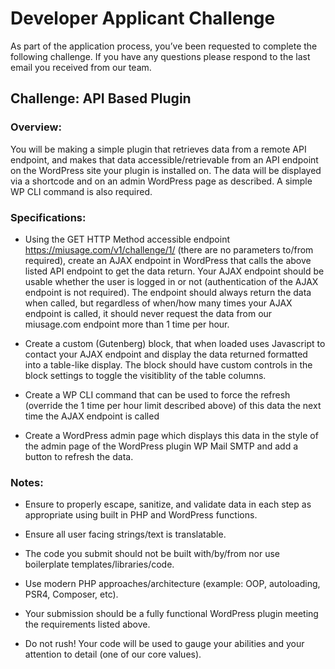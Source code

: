 # Developer Applicant Challenge

As part of the application process, you’ve been requested to complete the following challenge.
If you have any questions please respond to the last email you received from our team.

## Challenge: API Based Plugin

### Overview:

You will be making a simple plugin that retrieves data from a remote API endpoint, and makes that data accessible/retrievable from an API endpoint on the WordPress site your plugin is installed on. The data will be displayed via a shortcode and on an admin WordPress page as described. A simple WP CLI command is also required.

### Specifications:

- Using the GET HTTP Method accessible endpoint https://miusage.com/v1/challenge/1/ (there are no parameters to/from required), create an AJAX endpoint in WordPress that calls the above listed API endpoint to get the data return. Your AJAX endpoint should be usable whether the user is logged in or not (authentication of the AJAX endpoint is not required). The endpoint should always return the data when called, but regardless of when/how many times your AJAX endpoint is called, it should never request the data from our miusage.com endpoint more than 1 time per hour.

- Create a custom (Gutenberg) block, that when loaded uses Javascript to contact your AJAX endpoint and display the data returned formatted into a table-like display. The block should have custom controls in the block settings to toggle the visitiblity of the table columns.

- Create a WP CLI command that can be used to force the refresh (override the 1 time per hour limit described above) of this data the next time the AJAX endpoint is called 

- Create a WordPress admin page which displays this data in the style of the admin page of the WordPress plugin WP Mail SMTP and add a button to refresh the data.

### Notes:

- Ensure to properly escape, sanitize, and validate data in each step as appropriate using built in PHP and WordPress functions.

- Ensure all user facing strings/text is translatable.

- The code you submit should not be built with/by/from nor use boilerplate templates/libraries/code.

- Use modern PHP approaches/architecture (example: OOP, autoloading, PSR4, Composer, etc).

- Your submission should be a fully functional WordPress plugin meeting the requirements listed above.

- Do not rush! Your code will be used to gauge your abilities and your attention to detail (one of our core values).
